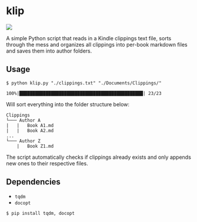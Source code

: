 # klip

![](https://img.shields.io/badge/python-3-blue)

A simple Python script that reads in a Kindle clippings text file, sorts through the mess and organizes all clippings into per-book markdown files and saves them into author folders. 

## Usage
```
$ python klip.py "./clippings.txt" "./Documents/Clippings/"

100%|███████████████████████████████████████████████| 23/23
```

Will sort everything into the folder structure below:

```
Clippings
└─── Author A
|   |   Book A1.md
|   |   Book A2.md
...
└─── Author Z
    |   Book Z1.md
```

The script automatically checks if clippings already exists and only appends new ones to their respective files.

## Dependencies

* `tqdm`
* `docopt`

```
$ pip install tqdm, docopt
```